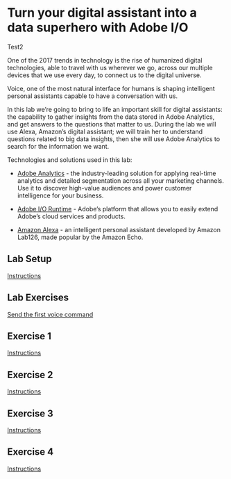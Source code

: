# Turn your digital assistant into a data superhero with Adobe I/O

Test2

One of the 2017 trends in technology is the rise of humanized digital technologies, able to travel with us wherever we go, across our multiple devices that we use every day, to connect us to the digital universe.

Voice, one of the most natural interface for humans is shaping intelligent personal assistants capable to have a conversation with us.

In this lab we’re going to bring to life an important skill for digital assistants: the capability to gather insights from the data stored in Adobe Analytics, and get answers to the questions that matter to us. During the lab we will use Alexa, Amazon’s digital assistant; we will train her to understand questions related to big data insights, then she will use Adobe Analytics to search for the information we want.

Technologies and solutions used in this lab:

* [Adobe Analytics](http://www.adobe.com/marketing-cloud/web-analytics.html) - the industry-leading solution for applying real-time analytics and detailed segmentation across all your marketing channels. Use it to discover high-value audiences and power customer intelligence for your business.

* [Adobe I/O Runtime](https://www.adobe.io/) - Adobe’s platform that allows you to easily extend Adobe’s cloud services and products.

* [Amazon Alexa](https://alexa.amazon.com) - an intelligent personal assistant developed by Amazon Lab126, made popular by the Amazon Echo.


## Lab Setup
[Instructions](/docs/setup.md#setting-up)

## Lab Exercises

[Send the first voice command](/exercises/exercise-1/README.md#send-the-first-voice-command-to-your-skill)

## Exercise 1
[Instructions](/exercises/exercise-1#exercise-1)

## Exercise 2
[Instructions](/exercises/exercise-2)

## Exercise 3
[Instructions](/exercises/exercise-3)

## Exercise 4
[Instructions](/exercises/exercise-4)
